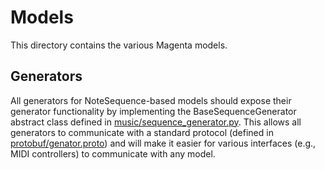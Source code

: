 # Models

This directory contains the various Magenta models.

## Generators
All generators for NoteSequence-based models should expose their generator
functionality by implementing the BaseSequenceGenerator abstract class defined
in
[music/sequence_generator.py](/magenta/music/sequence_generator.py).
This allows all generators to communicate with a standard protocol (defined in
[protobuf/genator.proto](/magenta/protobuf/generator.proto))
and will make it easier for various interfaces (e.g., MIDI controllers) to
communicate with any model.